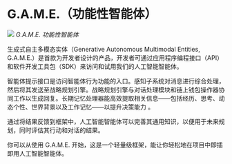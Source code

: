 # G.A.M.E.（功能性智能体）


![](/images/virtuals/g.a.m.e.-functional-agent.png)
*G.A.M.E. 功能性智能体*

生成式自主多模态实体（Generative Autonomous Multimodal Entities, G.A.M.E.）是首款为开发者设计的产品，开发者可通过应用程序编程接口（API）和软件开发工具包（SDK）来访问和试用我们的人工智能智能体。

智能体提示接口是访问智能体行为功能的入口。感知子系统对消息进行综合处理，然后将其发送至战略规划引擎。战略规划引擎与对话处理模块和链上钱包操作器协同工作以生成回复。长期记忆处理器能高效提取相关信息——包括经历、思考、动态个性、世界背景以及工作记忆——以提升决策能力 。

通过将结果反馈到框架中，人工智能智能体可以完善其通用知识，以便用于未来规划，同时评估其行动和对话的结果。

你可以从使用 G.A.M.E. 开始，这是一个轻量级框架，能让你轻松地在项目中即插即用人工智能智能体。
